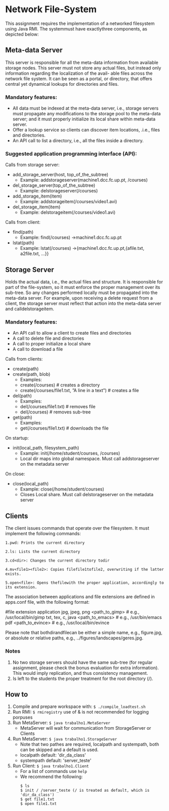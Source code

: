 # Network File-System

This assignment requires the implementation of a networked filesystem using Java RMI. The
systemmust have exactlythree components, as depicted below:

## Meta-data Server
This server is responsible for all the meta-data information from available storage nodes. This server
must not store any actual files, but instead only information regarding the localization of the avail-
able files across the network file system. It can be seen as a portal, or directory, that offers central
yet dynamical lookups for directories and files.


### Mandatory features:
- All data must be indexed at the meta-data server, i.e., storage servers must propagate any modifications to the storage pool to the meta-data server; and it must properly initialize its local share within meta-data server.
- Offer a lookup service so clients can discover item locations, .i.e., files and directories.
- An API call to list a directory, i.e., all the files inside a directory.

### Suggested application programming interface (API):

Calls from storage server:

+ add_storage_server(host, top_of_the_subtree)
  - Example: addstorageserver(machine1.dcc.fc.up.pt, /courses)
+ del_storage_server(top_of_the_subtree)
  - Example: delstorageserver(/courses)
+ add_storage_item(item)
  - Example: addstorageitem(/courses/video1.avi)
+ del_storage_item(item)
  - Example: delstorageitem(/courses/video1.avi)

Calls from client:

+ find(path)
  - Example: find(/courses) ->machine1.dcc.fc.up.pt
+ lstat(path)
  - Example: lstat(/courses) ->{machine1.dcc.fc.up.pt,{afile.txt, a2file.txt, ...}}

## Storage Server
Holds the actual data, i.e., the actual files and structure. It is responsible for part of the file-system,
so it must enforce the proper management over its sub-tree. So any changes performed locally must
be propagated into the meta-data server. For example, upon receiving a delete request from a client,
the storage server must reflect that action into the meta-data server and calldelstorageitem.

### Mandatory features:

- An API call to allow a client to create files and directories
- A call to delete file and directories
- A call to proper initialize a local share
- A call to download a file

Calls from clients:

+ create(path)
+ create(path, blob)
  - Examples:
  - create(/courses) # creates a directory
  - create(/courses/file1.txt, ”A line in a text”) # creates a file
+ del(path)
  - Examples:
  - del(/courses/file1.txt) # removes file
  - del(/courses) # removes sub-tree
+ get(path)
  - Examples:
  - get(/courses/file1.txt) # downloads the file

On startup:
+ init(local_path, filesystem_path)
  - Example: init(/home/student/courses, /courses)
  - Local dir maps into global namespace. Must call addstorageserver on the metadata server

On close:
+ close(local_path)
  - Example: close(/home/student/courses)
  - Closes Local share. Must call delstorageserver on the metadata server

## Clients
The client issues commands that operate over the filesystem. It must implement the following commands:

```
1.pwd: Prints the current directory
```
```
2.ls: Lists the current directory
```
```
3.cd<dir>: Changes the current directory todir
```
```
4.mv<file1><file2>: Copies filefile1tofile2, overwriting if the latter exists.
```
```
5.open<file>: Opens thefilewith the proper application, accordingly to its extension.
```
The association between applications and file extensions are defined in apps.conf file, with the following format:

#file extension application
jpg, jpeg, png <path_to_gimp> # e.g., /usr/local/bin/gimp
txt, tex, c, java <path_to_emacs> # e.g., /usr/bin/emacs
pdf <path_to_evince> # e.g., /usr/local/bin/evince

Please note that bothdirandfilecan be either a simple name, e.g., figure.jpg, or absolute or relative paths, e.g., ../figures/landscapes/geres.jpg.

### Notes

1. No two storage servers should have the same sub-tree (for regular assignment, please check the
    bonus evaluation for extra information). This would imply replication, and thus consistency
    management.
2. Is left to the students the proper treatment for the root directory (/).

## How to

1. Compile and prepare workspace with: `$ ./compile_loadtest.sh`
1. Run RMI: `$ rmiregistry` use of & is not recommended for logging porpuses
1. Run MetaServer: `$ java trabalho1.MetaServer`
    - MetaServer will wait for communication from StorageServer or Clients
1. Run MetaServer: `$ java trabalho1.StorageServer`
    - Note that two pathes are required, localpath and systempath, both can be skipped and a default is used.
    - localpath default: 'dir_da_class'
    - systempath default: 'server_teste'
1. Run Client: `$ java trabalho1.Client`
    - For a list of commands use `help`
    - We recommend the following:
        ```$ find /server_teste
        $ ls
        $ init / /server_teste (/ is treated as default, which is 'dir_da_class')
        $ get file1.txt
        $ open file1.txt
        ```



